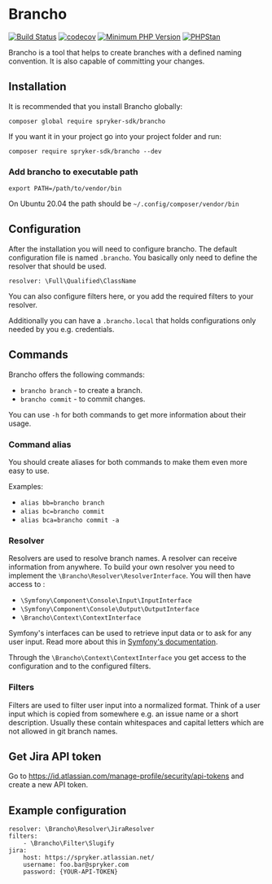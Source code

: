 # Brancho

[![Build Status](https://github.com/spryker-sdk/brancho/workflows/CI/badge.svg?branch=master)](https://github.com/spryker-sdk/brancho/actions?query=workflow%3ACI+branch%3Amaster)
[![codecov](https://codecov.io/gh/spryker-sdk/brancho/branch/master/graph/badge.svg?token=L1thFB9nOG)](https://codecov.io/gh/spryker-sdk/brancho)
[![Minimum PHP Version](https://img.shields.io/badge/php-%3E%3D%207.3-8892BF.svg)](https://php.net/)
[![PHPStan](https://img.shields.io/badge/PHPStan-level%208-brightgreen.svg?style=flat)](https://phpstan.org/)

Brancho is a tool that helps to create branches with a defined naming convention. It is also capable of committing your changes.

## Installation

It is recommended that you install Brancho globally:

`composer global require spryker-sdk/brancho`

If you want it in your project go into your project folder and run:

`composer require spryker-sdk/brancho --dev`

### Add brancho to executable path

`export PATH=/path/to/vendor/bin`

On Ubuntu 20.04 the path should be `~/.config/composer/vendor/bin`

## Configuration

After the installation you will need to configure brancho. The default configuration file is named `.brancho`. You basically only need to define the resolver that should be used.

`resolver: \Full\Qualified\ClassName`

You can also configure filters here, or you add the required filters to your resolver.

Additionally you can have a `.brancho.local` that holds configurations only needed by you e.g. credentials.


## Commands

Brancho offers the following commands:

- `brancho branch` - to create a branch.
- `brancho commit` - to commit changes.

You can use `-h` for both commands to get more information about their usage.


### Command alias

You should create aliases for both commands to make them even more easy to use.

Examples:

- `alias bb=brancho branch`
- `alias bc=brancho commit`
- `alias bca=brancho commit -a`


### Resolver

Resolvers are used to resolve branch names. A resolver can receive information from anywhere.
To build your own resolver you need to implement the `\Brancho\Resolver\ResolverInterface`. You will then have access to :

- `\Symfony\Component\Console\Input\InputInterface`
- `\Symfony\Component\Console\Output\OutputInterface`
- `\Brancho\Context\ContextInterface`

Symfony's interfaces can be used to retrieve input data or to ask for any user input. Read more about this in [Symfony's documentation](https://symfony.com/doc/current/components/console/helpers/questionhelper.html).

Through the `\Brancho\Context\ContextInterface` you get access to the configuration and to the configured filters.


### Filters

Filters are used to filter user input into a normalized format. Think of a user input which is copied from somewhere e.g. an issue name or a short description. Usually these contain whitespaces and capital letters which are not allowed in git branch names.

## Get Jira API token

Go to https://id.atlassian.com/manage-profile/security/api-tokens and create a new API token.

## Example configuration

```
resolver: \Brancho\Resolver\JiraResolver
filters:
    - \Brancho\Filter\Slugify
jira:
    host: https://spryker.atlassian.net/
    username: foo.bar@spryker.com
    password: {YOUR-API-TOKEN}
```
